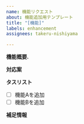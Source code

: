 ```yaml
---
name: 機能リクエスト
about: 機能追加用テンプレート
title: "[機能]"
labels: enhancement
assignees: takeru-nishiyama

---
```


**機能概要.**
<!-- 開発を予定している新機能または顧客から要望されている機能の概要を記載してください。 -->

**対応案**
<!-- どのような機能で解決するか、またはどのような代替案で対応するかの考察を記載して下さい。 -->

**タスリスト**
<!-- このイシューを完了させるのに必要なタスクを、プルリクエストベースで記載してください -->
- [ ] 機能Aを追加
- [ ] 機能Bを追加

**補足情報**
<!-- 補足の情報があればここに記載してください。 -->
